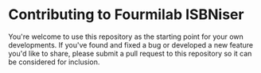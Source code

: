 # Contributing to Fourmilab ISBNiser

You're welcome to use this repository as the starting point for your
own developments.  If you've found and fixed a bug or developed a new
feature you'd like to share, please submit a pull request to this
repository so it can be considered for inclusion.
